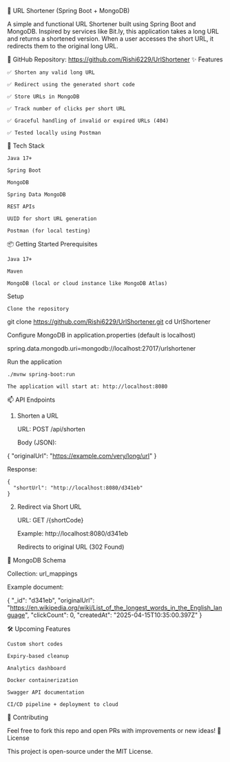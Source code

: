 🔗 URL Shortener (Spring Boot + MongoDB)

A simple and functional URL Shortener built using Spring Boot and MongoDB. Inspired by services like Bit.ly, this application takes a long URL and returns a shortened version. When a user accesses the short URL, it redirects them to the original long URL.

📂 GitHub Repository: https://github.com/Rishi6229/UrlShortener
✨ Features

    ✅ Shorten any valid long URL

    ✅ Redirect using the generated short code

    ✅ Store URLs in MongoDB

    ✅ Track number of clicks per short URL

    ✅ Graceful handling of invalid or expired URLs (404)

    ✅ Tested locally using Postman

🚀 Tech Stack

    Java 17+

    Spring Boot

    MongoDB

    Spring Data MongoDB

    REST APIs

    UUID for short URL generation

    Postman (for local testing)

📦 Getting Started
Prerequisites

    Java 17+

    Maven

    MongoDB (local or cloud instance like MongoDB Atlas)

Setup

    Clone the repository

git clone https://github.com/Rishi6229/UrlShortener.git
cd UrlShortener

Configure MongoDB in application.properties (default is localhost)

spring.data.mongodb.uri=mongodb://localhost:27017/urlshortener

Run the application

    ./mvnw spring-boot:run

    The application will start at: http://localhost:8080

📫 API Endpoints
1. Shorten a URL

    URL: POST /api/shorten

    Body (JSON):

{
  "originalUrl": "https://example.com/very/long/url"
}

Response:

    {
      "shortUrl": "http://localhost:8080/d341eb"
    }

2. Redirect via Short URL

    URL: GET /{shortCode}

    Example: http://localhost:8080/d341eb

    Redirects to original URL (302 Found)

📌 MongoDB Schema

Collection: url_mappings

Example document:

{
  "_id": "d341eb",
  "originalUrl": "https://en.wikipedia.org/wiki/List_of_the_longest_words_in_the_English_language",
  "clickCount": 0,
  "createdAt": "2025-04-15T10:35:00.397Z"
}

🛠️ Upcoming Features

    Custom short codes

    Expiry-based cleanup

    Analytics dashboard

    Docker containerization

    Swagger API documentation

    CI/CD pipeline + deployment to cloud

🤝 Contributing

Feel free to fork this repo and open PRs with improvements or new ideas!
📄 License

This project is open-source under the MIT License.

